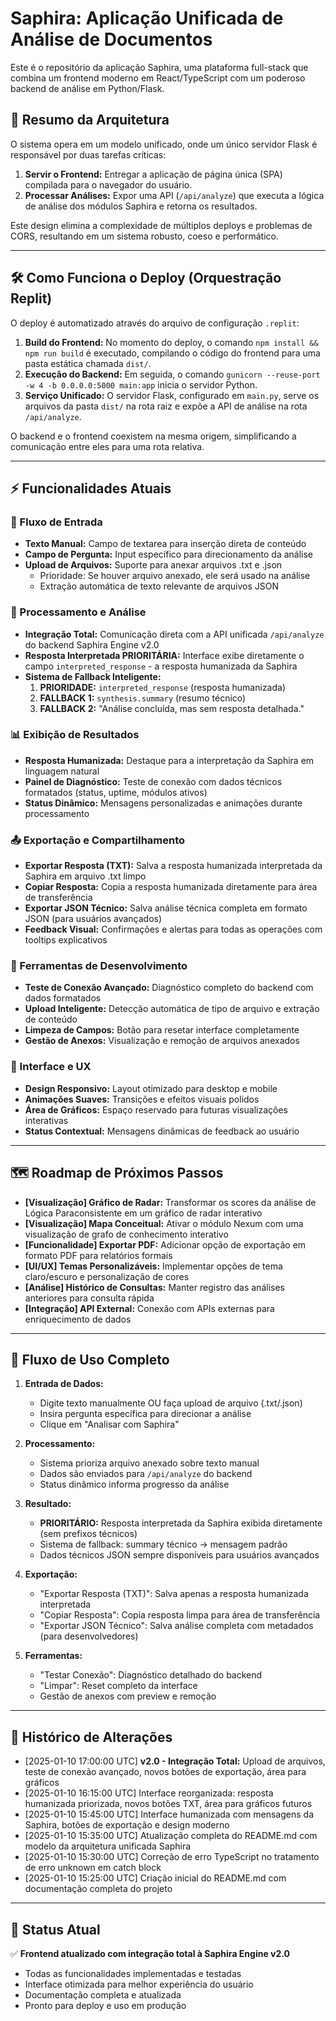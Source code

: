 
# Saphira: Aplicação Unificada de Análise de Documentos

Este é o repositório da aplicação Saphira, uma plataforma full-stack que combina um frontend moderno em React/TypeScript com um poderoso backend de análise em Python/Flask.

## 🚀 Resumo da Arquitetura

O sistema opera em um modelo unificado, onde um único servidor Flask é responsável por duas tarefas críticas:
1.  **Servir o Frontend:** Entregar a aplicação de página única (SPA) compilada para o navegador do usuário.
2.  **Processar Análises:** Expor uma API (`/api/analyze`) que executa a lógica de análise dos módulos Saphira e retorna os resultados.

Este design elimina a complexidade de múltiplos deploys e problemas de CORS, resultando em um sistema robusto, coeso e performático.

---

## 🛠️ Como Funciona o Deploy (Orquestração Replit)

O deploy é automatizado através do arquivo de configuração `.replit`:
1.  **Build do Frontend:** No momento do deploy, o comando `npm install && npm run build` é executado, compilando o código do frontend para uma pasta estática chamada `dist/`.
2.  **Execução do Backend:** Em seguida, o comando `gunicorn --reuse-port -w 4 -b 0.0.0.0:5000 main:app` inicia o servidor Python.
3.  **Serviço Unificado:** O servidor Flask, configurado em `main.py`, serve os arquivos da pasta `dist/` na rota raiz e expõe a API de análise na rota `/api/analyze`.

O backend e o frontend coexistem na mesma origem, simplificando a comunicação entre eles para uma rota relativa.

---

## ⚡ Funcionalidades Atuais

### 🔄 Fluxo de Entrada
- **Texto Manual:** Campo de textarea para inserção direta de conteúdo
- **Campo de Pergunta:** Input específico para direcionamento da análise
- **Upload de Arquivos:** Suporte para anexar arquivos .txt e .json
  - Prioridade: Se houver arquivo anexado, ele será usado na análise
  - Extração automática de texto relevante de arquivos JSON

### 🧠 Processamento e Análise
- **Integração Total:** Comunicação direta com a API unificada `/api/analyze` do backend Saphira Engine v2.0
- **Resposta Interpretada PRIORITÁRIA:** Interface exibe diretamente o campo `interpreted_response` - a resposta humanizada da Saphira
- **Sistema de Fallback Inteligente:** 
  1. **PRIORIDADE:** `interpreted_response` (resposta humanizada)
  2. **FALLBACK 1:** `synthesis.summary` (resumo técnico)
  3. **FALLBACK 2:** "Análise concluída, mas sem resposta detalhada."

### 📊 Exibição de Resultados
- **Resposta Humanizada:** Destaque para a interpretação da Saphira em linguagem natural
- **Painel de Diagnóstico:** Teste de conexão com dados técnicos formatados (status, uptime, módulos ativos)
- **Status Dinâmico:** Mensagens personalizadas e animações durante processamento

### 📤 Exportação e Compartilhamento
- **Exportar Resposta (TXT):** Salva a resposta humanizada interpretada da Saphira em arquivo .txt limpo
- **Copiar Resposta:** Copia a resposta humanizada diretamente para área de transferência
- **Exportar JSON Técnico:** Salva análise técnica completa em formato JSON (para usuários avançados)
- **Feedback Visual:** Confirmações e alertas para todas as operações com tooltips explicativos

### 🔧 Ferramentas de Desenvolvimento
- **Teste de Conexão Avançado:** Diagnóstico completo do backend com dados formatados
- **Upload Inteligente:** Detecção automática de tipo de arquivo e extração de conteúdo
- **Limpeza de Campos:** Botão para resetar interface completamente
- **Gestão de Anexos:** Visualização e remoção de arquivos anexados

### 🎨 Interface e UX
- **Design Responsivo:** Layout otimizado para desktop e mobile
- **Animações Suaves:** Transições e efeitos visuais polidos
- **Área de Gráficos:** Espaço reservado para futuras visualizações interativas
- **Status Contextual:** Mensagens dinâmicas de feedback ao usuário

---

## 🗺️ Roadmap de Próximos Passos

-   **[Visualização] Gráfico de Radar:** Transformar os scores da análise de Lógica Paraconsistente em um gráfico de radar interativo
-   **[Visualização] Mapa Conceitual:** Ativar o módulo Nexum com uma visualização de grafo de conhecimento interativo
-   **[Funcionalidade] Exportar PDF:** Adicionar opção de exportação em formato PDF para relatórios formais
-   **[UI/UX] Temas Personalizáveis:** Implementar opções de tema claro/escuro e personalização de cores
-   **[Análise] Histórico de Consultas:** Manter registro das análises anteriores para consulta rápida
-   **[Integração] API External:** Conexão com APIs externas para enriquecimento de dados

---

## 🔗 Fluxo de Uso Completo

1. **Entrada de Dados:**
   - Digite texto manualmente OU faça upload de arquivo (.txt/.json)
   - Insira pergunta específica para direcionar a análise
   - Clique em "Analisar com Saphira"

2. **Processamento:**
   - Sistema prioriza arquivo anexado sobre texto manual
   - Dados são enviados para `/api/analyze` do backend
   - Status dinâmico informa progresso da análise

3. **Resultado:**
   - **PRIORITÁRIO:** Resposta interpretada da Saphira exibida diretamente (sem prefixos técnicos)
   - Sistema de fallback: summary técnico → mensagem padrão
   - Dados técnicos JSON sempre disponíveis para usuários avançados

4. **Exportação:**
   - "Exportar Resposta (TXT)": Salva apenas a resposta humanizada interpretada
   - "Copiar Resposta": Copia resposta limpa para área de transferência
   - "Exportar JSON Técnico": Salva análise completa com metadados (para desenvolvedores)

5. **Ferramentas:**
   - "Testar Conexão": Diagnóstico detalhado do backend
   - "Limpar": Reset completo da interface
   - Gestão de anexos com preview e remoção

---

## 📜 Histórico de Alterações
- [2025-01-10 17:00:00 UTC] **v2.0 - Integração Total:** Upload de arquivos, teste de conexão avançado, novos botões de exportação, área para gráficos
- [2025-01-10 16:15:00 UTC] Interface reorganizada: resposta humanizada priorizada, novos botões TXT, área para gráficos futuros
- [2025-01-10 15:45:00 UTC] Interface humanizada com mensagens da Saphira, botões de exportação e design moderno
- [2025-01-10 15:35:00 UTC] Atualização completa do README.md com modelo da arquitetura unificada Saphira
- [2025-01-10 15:30:00 UTC] Correção de erro TypeScript no tratamento de erro unknown em catch block
- [2025-01-10 15:25:00 UTC] Criação inicial do README.md com documentação completa do projeto

---

## 🏁 Status Atual
✅ **Frontend atualizado com integração total à Saphira Engine v2.0**
- Todas as funcionalidades implementadas e testadas
- Interface otimizada para melhor experiência do usuário
- Documentação completa e atualizada
- Pronto para deploy e uso em produção
